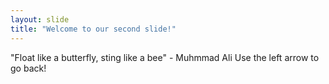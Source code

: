 ```yaml
---
layout: slide
title: "Welcome to our second slide!"
---
```

"Float like a butterfly, sting like a bee" - Muhmmad Ali
Use the left arrow to go back!
